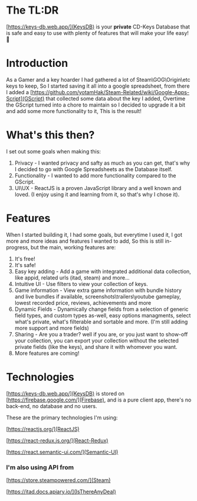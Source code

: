 # The TL:DR
[https://keys-db.web.app/](KeysDB) is your **private** CD-Keys Database that is safe and easy to use with plenty of features that will make your life easy! :clap:

# Introduction

As a Gamer and a key hoarder I had gathered a lot of Steam\GOG\Origin\etc keys to keep,
So I started saving it all into a google spreadsheet, from there I added a [https://github.com/yotamHak/Steam-Related/wiki/Google-Apps-Script](GScript) that collected some data about the key I added,
Overtime the GScript turned into a chore to maintain so I decided to upgrade it a bit and add some more functionality to it,
This is the result!

# What's this then?

I set out some goals when making this:
1. Privacy - I wanted privacy and safty as much as you can get, that's why I decided to go with Google Spreadsheets as the Database itself.
2. Functionality - I wanted to add more functionality compared to the GScript.
3. UI\UX - ReactJS is a proven JavaScript library and a well known and loved. (I enjoy using it and learning from it, so that's why I chose it).

# Features

When I started building it, I had some goals, but everytime I used it, I got more and more ideas and features I wanted to add,
So this is still in-progress, but the main, working features are:
1. It's free!
2. It's safe!
3. Easy key adding - Add a game with integrated additional data collection, like appid, related urls (itad, steam) and more...
4. Intuitive UI - Use filters to view your collection of keys.
5. Game information - View extra game information with bundle history and live bundles if available, screenshots\trailers\youtube gameplay, lowest recorded price, reviews, achievements and more
6. Dynamic Fields - Dynamically change fields from a selection of generic field types, and custom types as-well, easy options managments, select what's private, what's filterable and sortable and more. (I'm still adding more support and more fields)
7. Sharing - Are you a trader? well if you are, or you just want to show-off your collection, you can export your collection without the selected private fields (like the keys), and share it with whomever you want.
8. More features are coming!

# Technologies

[https://keys-db.web.app/](KeysDB) is stored on [https://firebase.google.com/](Firebase), and is a pure client app, there's no back-end, no database and no users.

These are the primary technologies I'm using:

[https://reactjs.org/](ReactJS)

[https://react-redux.js.org/](React-Redux)

[https://react.semantic-ui.com/](Semantic-UI)

### I'm also using API from

[https://store.steampowered.com/](Steam)

[https://itad.docs.apiary.io/](IsThereAnyDeal)